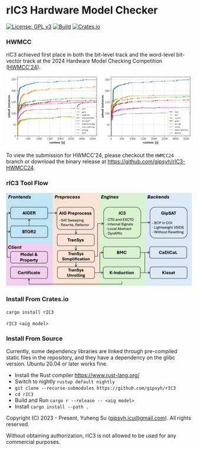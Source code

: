 # rIC3 Hardware Model Checker

[![License: GPL v3](https://img.shields.io/badge/License-GPLv3-blue.svg)](https://www.gnu.org/licenses/gpl-3.0)
[![Build](https://github.com/gipsyh/rIC3/actions/workflows/build.yml/badge.svg)](https://github.com/gipsyh/rIC3/actions/workflows/build.yml)
[![Crates.io](https://img.shields.io/crates/v/rIC3.svg)](https://crates.io/crates/rIC3)

### HWMCC
rIC3 achieved first place in both the bit-level track and the word-level bit-vector track at the 2024 Hardware Model Checking Competition ([HWMCC'24](https://hwmcc.github.io/2024/)).

<p align="center">
	<img width="250" height="auto" src="./images/hwmcc24_aiger.png" style="display:inline-block;">
	<img width="250" height="auto" src="./images/hwmcc24_btor2_bv.png" style="display:inline-block;">
</p>

To view the submission for HWMCC'24, please checkout the `HWMCC24` branch or download the binary release at https://github.com/gipsyh/rIC3-HWMCC24.

### rIC3 Tool Flow
![Image of rIC3 toolflow](./images/toolflow.jpg)

### Install From Crates.io
```cargo install rIC3```

```rIC3 <aig model>```


### Install From Source
Currently, some dependency libraries are linked through pre-compiled static files in the repository, and they have a dependency on the glibc version. Ubuntu 20.04 or later works fine.

- Install the Rust compiler https://www.rust-lang.org/
- Switch to nightly ````rustup default nightly````
- ````git clone --recurse-submodules https://github.com/gipsyh/rIC3````
- ```cd rIC3```
- Build and Run ````cargo r --release -- <aig model>````
- Install ```cargo install --path .```

Copyright (C) 2023 - Present, Yuheng Su (gipsyh.icu@gmail.com). All rights reserved.

Without obtaining authorization, rIC3 is not allowed to be used for any commercial purposes.
